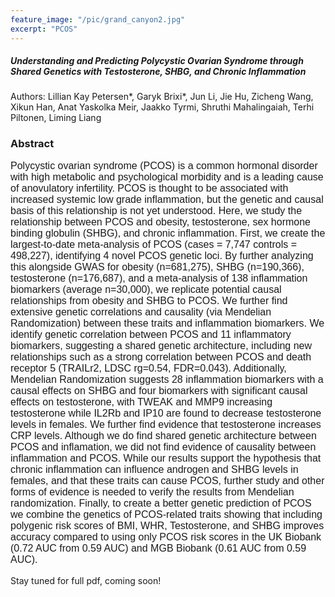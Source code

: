 ```yaml
---
feature_image: "/pic/grand_canyon2.jpg"
excerpt: "PCOS"
---
```


##### Understanding and Predicting Polycystic Ovarian Syndrome through Shared Genetics with Testosterone, SHBG, and Chronic Inflammation

Authors: Lillian Kay Petersen\*, Garyk Brixi\*, Jun Li, Jie Hu, Zicheng Wang, Xikun Han, Anat Yaskolka Meir, Jaakko Tyrmi, Shruthi Mahalingaiah, Terhi Piltonen, Liming Liang

### Abstract
<p style="font-family: arial, sanserif; font-size:12pt">
Polycystic ovarian syndrome (PCOS) is a common hormonal disorder with high metabolic and psychological morbidity and is a leading cause of anovulatory infertility. PCOS is thought to be associated with increased systemic low grade inflammation, but the genetic and causal basis of this relationship is not yet understood. Here, we study the relationship between PCOS and obesity, testosterone, sex hormone binding globulin (SHBG), and chronic inflammation. First, we create the largest-to-date meta-analysis of PCOS (cases = 7,747 controls = 498,227), identifying 4 novel PCOS genetic loci. By further analyzing this alongside GWAS for obesity (n=681,275), SHBG (n=190,366), testosterone (n=176,687), and a meta-analysis of 138 inflammation biomarkers (average n=30,000), we replicate potential causal relationships from obesity and SHBG to PCOS. We further find extensive genetic correlations and causality (via Mendelian Randomization) between these traits and inflammation biomarkers. We identify genetic correlation between PCOS and 11 inflammatory biomarkers, suggesting a shared genetic architecture, including new relationships such as a strong correlation between PCOS and death receptor 5 (TRAILr2, LDSC rg=0.54, FDR=0.043). Additionally, Mendelian Randomization suggests 28 inflammation biomarkers with a causal effects on SHBG and four biomarkers with significant causal effects on testosterone, with TWEAK and MMP9 increasing testosterone while IL2Rb and IP10 are found to decrease testosterone levels in females. We further find evidence that testosterone increases CRP levels. Although we do find shared genetic architecture between PCOS and inflamation, we did not find evidence of causality between inflammation and PCOS. While our results support the hypothesis that chronic inflammation can influence androgen and SHBG levels in females, and that these traits can cause PCOS, further study and other forms of evidence is needed to verify the results from Mendelian randomization. Finally, to  create a better genetic prediction of PCOS we combine the genetics of PCOS-related traits showing that including polygenic risk scores of BMI, WHR, Testosterone, and SHBG improves accuracy compared to using only PCOS risk scores in the UK Biobank (0.72 AUC from 0.59 AUC) and MGB Biobank (0.61 AUC from 0.59 AUC).
</p>

Stay tuned for full pdf, coming soon!
